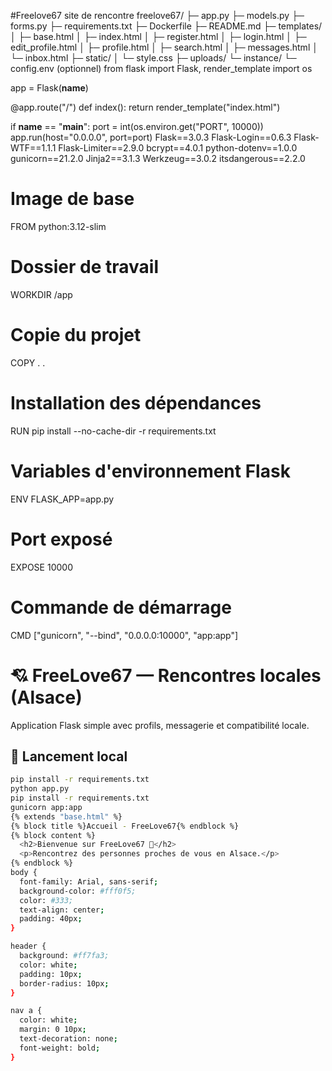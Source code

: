 #Freelove67
site de rencontre
freelove67/
├─ app.py
├─ models.py
├─ forms.py
├─ requirements.txt
├─ Dockerfile
├─ README.md
├─ templates/
│  ├─ base.html
│  ├─ index.html
│  ├─ register.html
│  ├─ login.html
│  ├─ edit_profile.html
│  ├─ profile.html
│  ├─ search.html
│  ├─ messages.html
│  └─ inbox.html
├─ static/
│  └─ style.css
├─ uploads/
└─ instance/
   └─ config.env  (optionnel)
from flask import Flask, render_template
import os

app = Flask(__name__)

@app.route("/")
def index():
    return render_template("index.html")

if __name__ == "__main__":
    port = int(os.environ.get("PORT", 10000))
    app.run(host="0.0.0.0", port=port)
Flask==3.0.3
Flask-Login==0.6.3
Flask-WTF==1.1.1
Flask-Limiter==2.9.0
bcrypt==4.0.1
python-dotenv==1.0.0
gunicorn==21.2.0
Jinja2==3.1.3
Werkzeug==3.0.2
itsdangerous==2.2.0
# Image de base
FROM python:3.12-slim

# Dossier de travail
WORKDIR /app

# Copie du projet
COPY . .

# Installation des dépendances
RUN pip install --no-cache-dir -r requirements.txt

# Variables d'environnement Flask
ENV FLASK_APP=app.py

# Port exposé
EXPOSE 10000

# Commande de démarrage
CMD ["gunicorn", "--bind", "0.0.0.0:10000", "app:app"]
# 💘 FreeLove67 — Rencontres locales (Alsace)

Application Flask simple avec profils, messagerie et compatibilité locale.

## 🚀 Lancement local

```bash
pip install -r requirements.txt
python app.py
pip install -r requirements.txt
gunicorn app:app
{% extends "base.html" %}
{% block title %}Accueil - FreeLove67{% endblock %}
{% block content %}
  <h2>Bienvenue sur FreeLove67 💞</h2>
  <p>Rencontrez des personnes proches de vous en Alsace.</p>
{% endblock %}
body {
  font-family: Arial, sans-serif;
  background-color: #fff0f5;
  color: #333;
  text-align: center;
  padding: 40px;
}

header {
  background: #ff7fa3;
  color: white;
  padding: 10px;
  border-radius: 10px;
}

nav a {
  color: white;
  margin: 0 10px;
  text-decoration: none;
  font-weight: bold;
}
